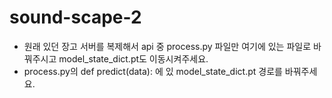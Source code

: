 # sound-scape-2
- 원래 있던 장고 서버를 복제해서 api 중 process.py 파일만 여기에 있는 파일로 바꿔주시고 model_state_dict.pt도 이동시켜주세요.
- process.py의 def predict(data): 에 있 model_state_dict.pt 경로를 바꿔주세요.
